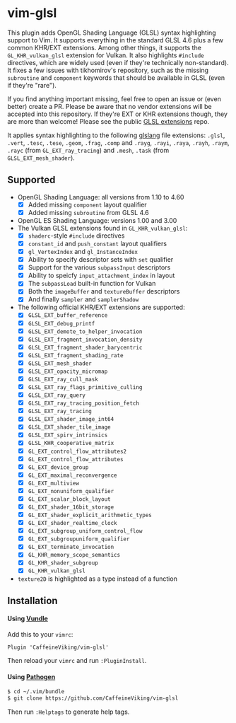 # vim-glsl

This plugin adds OpenGL Shading Language (GLSL) syntax highlighting support to Vim. It supports everything in the standard GLSL 4.6 plus a few common KHR/EXT extensions. Among other things, it supports the `GL_KHR_vulkan_glsl` extension for Vulkan. It also highlights `#include` directives, which are widely used (even if they're technically non-standard). It fixes a few issues with tikhomirov's repository, such as the missing `subroutine` and `component` keywords that should be available in GLSL (even if they're "rare").

If you find anything important missing, feel free to open an issue or (even better) create a PR. Please be aware that no vendor extensions will be accepted into this repository. If they're EXT or KHR extensions though, they are more than welcome! Please see the public [GLSL extensions](https://github.com/KhronosGroup/GLSL/tree/master/extensions) repo.

It applies syntax highlighting to the following [glslang](https://github.com/KhronosGroup/glslang) file extensions: `.glsl`, `.vert`, `.tesc`, `.tese`, `.geom`, `.frag`, `.comp` and `.rayg`, `.rayi`, `.raya`, `.rayh`, `.raym`, `.rayc` (from `GL_EXT_ray_tracing`) and `.mesh`, `.task` (from `GLSL_EXT_mesh_shader`).

## Supported

* OpenGL Shading Language: all versions from 1.10 to 4.60
    - [x] Added missing `component` layout qualifier
    - [x] Added missing `subroutine` from GLSL 4.6
* OpenGL ES Shading Language: versions 1.00 and 3.00
* The Vulkan GLSL extensions found in `GL_KHR_vulkan_glsl`:
    - [x] `shaderc`-style `#include` directives
    - [x] `constant_id` and `push_constant` layout qualifiers
    - [x] `gl_VertexIndex` and `gl_InstanceIndex`
    - [x] Ability to specify descriptor sets with `set` qualifier
    - [x] Support for the various `subpassInput` descriptors
    - [x] Ability to speicfy `input_attachment_index` in layout
    - [x] The `subpassLoad` built-in function for Vulkan
    - [x] Both the `imageBuffer` and `textureBuffer` descriptors
    - [x] And finally `sampler` and `samplerShadow`
* The following official KHR/EXT extensions are supported:
    - [x] `GLSL_EXT_buffer_reference`
    - [x] `GLSL_EXT_debug_printf`
    - [x] `GLSL_EXT_demote_to_helper_invocation`
    - [x] `GLSL_EXT_fragment_invocation_density`
    - [x] `GLSL_EXT_fragment_shader_barycentric`
    - [x] `GLSL_EXT_fragment_shading_rate`
    - [x] `GLSL_EXT_mesh_shader`
    - [x] `GLSL_EXT_opacity_micromap`
    - [x] `GLSL_EXT_ray_cull_mask`
    - [x] `GLSL_EXT_ray_flags_primitive_culling`
    - [x] `GLSL_EXT_ray_query`
    - [x] `GLSL_EXT_ray_tracing_position_fetch`
    - [x] `GLSL_EXT_ray_tracing`
    - [x] `GLSL_EXT_shader_image_int64`
    - [x] `GLSL_EXT_shader_tile_image`
    - [x] `GLSL_EXT_spirv_intrinsics`
    - [x] `GLSL_KHR_cooperative_matrix`
    - [x] `GL_EXT_control_flow_attributes2`
    - [x] `GL_EXT_control_flow_attributes`
    - [x] `GL_EXT_device_group`
    - [x] `GL_EXT_maximal_reconvergence`
    - [x] `GL_EXT_multiview`
    - [x] `GL_EXT_nonuniform_qualifier`
    - [x] `GL_EXT_scalar_block_layout`
    - [x] `GL_EXT_shader_16bit_storage`
    - [x] `GL_EXT_shader_explicit_arithmetic_types`
    - [x] `GL_EXT_shader_realtime_clock`
    - [x] `GL_EXT_subgroup_uniform_control_flow`
    - [x] `GL_EXT_subgroupuniform_qualifier`
    - [x] `GL_EXT_terminate_invocation`
    - [x] `GL_KHR_memory_scope_semantics`
    - [x] `GL_KHR_shader_subgroup`
    - [x] `GL_KHR_vulkan_glsl`
* `texture2D` is highlighted as a type instead of a function

## Installation

#### Using [Vundle](https://github.com/gmarik/vundle)

Add this to your `vimrc`:

```viml
Plugin 'CaffeineViking/vim-glsl'
```

Then reload your `vimrc` and run `:PluginInstall`.

#### Using [Pathogen](https://github.com/tpope/vim-pathogen)

```sh
$ cd ~/.vim/bundle
$ git clone https://github.com/CaffeineViking/vim-glsl
```

Then run `:Helptags` to generate help tags.
